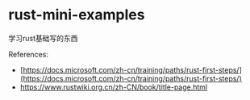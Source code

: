 # rust-mini-examples
学习rust基础写的东西

References:

* [https://docs.microsoft.com/zh-cn/training/paths/rust-first-steps/](https://docs.microsoft.com/zh-cn/training/paths/rust-first-steps/)
* https://www.rustwiki.org.cn/zh-CN/book/title-page.html
